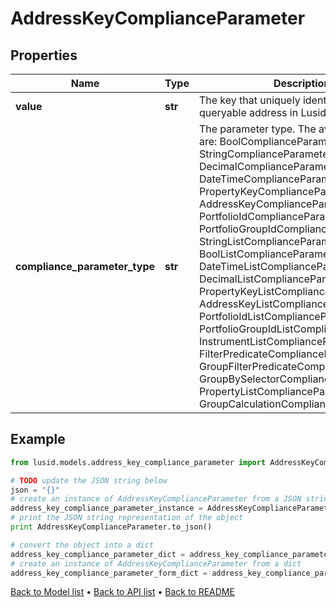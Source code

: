 # AddressKeyComplianceParameter


## Properties
Name | Type | Description | Notes
------------ | ------------- | ------------- | -------------
**value** | **str** | The key that uniquely identifies a queryable address in Lusid. | 
**compliance_parameter_type** | **str** | The parameter type. The available values are: BoolComplianceParameter, StringComplianceParameter, DecimalComplianceParameter, DateTimeComplianceParameter, PropertyKeyComplianceParameter, AddressKeyComplianceParameter, PortfolioIdComplianceParameter, PortfolioGroupIdComplianceParameter, StringListComplianceParameter, BoolListComplianceParameter, DateTimeListComplianceParameter, DecimalListComplianceParameter, PropertyKeyListComplianceParameter, AddressKeyListComplianceParameter, PortfolioIdListComplianceParameter, PortfolioGroupIdListComplianceParameter, InstrumentListComplianceParameter, FilterPredicateComplianceParameter, GroupFilterPredicateComplianceParameter, GroupBySelectorComplianceParameter, PropertyListComplianceParameter, GroupCalculationComplianceParameter | 

## Example

```python
from lusid.models.address_key_compliance_parameter import AddressKeyComplianceParameter

# TODO update the JSON string below
json = "{}"
# create an instance of AddressKeyComplianceParameter from a JSON string
address_key_compliance_parameter_instance = AddressKeyComplianceParameter.from_json(json)
# print the JSON string representation of the object
print AddressKeyComplianceParameter.to_json()

# convert the object into a dict
address_key_compliance_parameter_dict = address_key_compliance_parameter_instance.to_dict()
# create an instance of AddressKeyComplianceParameter from a dict
address_key_compliance_parameter_form_dict = address_key_compliance_parameter.from_dict(address_key_compliance_parameter_dict)
```
[Back to Model list](../README.md#documentation-for-models) &#8226; [Back to API list](../README.md#documentation-for-api-endpoints) &#8226; [Back to README](../README.md)


